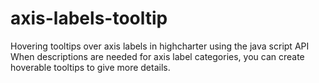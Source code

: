 # axis-labels-tooltip
Hovering tooltips over axis labels in highcharter using the java script API
When descriptions are needed for axis label categories, you can create hoverable tooltips to give more details.
